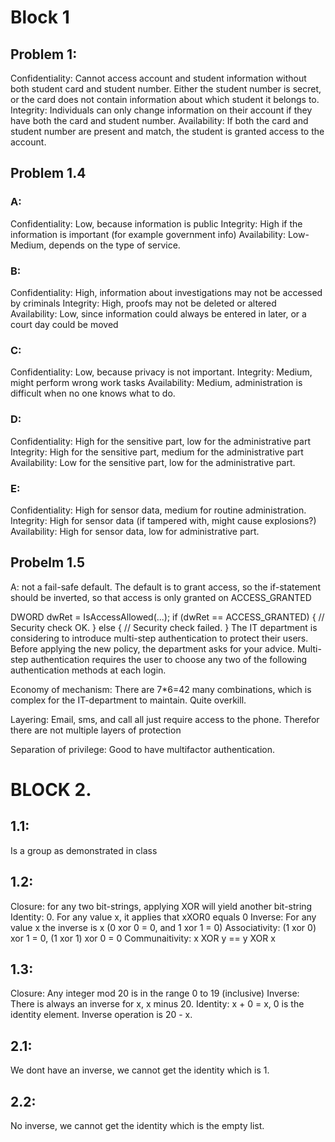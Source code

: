 # Block 1
## Problem 1:
Confidentiality: Cannot access account and student information without both student card and student number. Either the student number is secret, or the card does not contain information about which student it belongs to.
Integrity: Individuals can only change information on their account if they have both the card and student number.
Availability: If both the card and student number are present and match, the student is granted access to the account.

## Problem 1.4
### A: 
Confidentiality: Low, because information is public
Integrity: High if the information is important (for example government info)
Availability: Low-Medium, depends on the type of service.
### B:
Confidentiality: High, information about investigations may not be accessed by criminals
Integrity: High, proofs may not be deleted or altered
Availability: Low, since information could always be entered in later, or a court day could be moved
### C:
Confidentiality: Low, because privacy is not important.
Integrity: Medium, might perform wrong work tasks
Availability: Medium, administration is difficult when no one knows what to do.
### D:
Confidentiality: High for the sensitive part, low for the administrative part
Integrity: High for the sensitive part, medium for the administrative part
Availability: Low for the sensitive part, low for the administrative part.
### E:
Confidentiality: High for sensor data, medium for routine administration.
Integrity: High for sensor data (if tampered with, might cause explosions?)
Availability: High for sensor data, low for administrative part.


## Probelm 1.5
A: not a fail-safe default. The default is to grant access, so the if-statement should be inverted, so that access is only granted on ACCESS_GRANTED

DWORD dwRet = IsAccessAllowed(...);
if (dwRet == ACCESS_GRANTED) {
// Security check OK.
} else {
// Security check failed.
}
The IT department is considering to introduce multi-step authentication to protect their users. Before applying the new policy, the department asks for your advice. Multi-step authentication requires the user to choose any two of the following authentication methods at each login.

Economy of mechanism: There are 7*6=42 many combinations, which is complex for the IT-department to maintain. Quite overkill.

Layering: Email, sms, and call all just require access to the phone. Therefor there are not multiple layers of protection

Separation of privilege: Good to have multifactor authentication.

# BLOCK 2.
## 1.1:
Is a group as demonstrated in class
## 1.2:
Closure: for any two bit-strings, applying XOR will yield another bit-string
Identity: 0. For any value x, it applies that xXOR0 equals 0
Inverse: For any value x the inverse is x (0 xor 0 = 0, and 1 xor 1 = 0)
Associativity: (1 xor 0) xor 1 = 0, (1 xor 1) xor 0 = 0
Communaitivity: x XOR y == y XOR x
## 1.3:
Closure: Any integer mod 20 is in the range 0 to 19 (inclusive)
Inverse: There is always an inverse for x, x minus 20.
Identity: x + 0 = x, 0 is the identity element.
Inverse operation is 20 - x.
## 2.1:
We dont have an inverse, we cannot get the identity which is 1.
## 2.2:
No inverse, we cannot get the identity which is the empty list.







